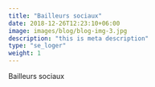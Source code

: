 ```yaml
---
title: "Bailleurs sociaux"
date: 2018-12-26T12:23:10+06:00
image: images/blog/blog-img-3.jpg
description: "this is meta description"
type: "se_loger"
weight: 1
---
```


Bailleurs sociaux
